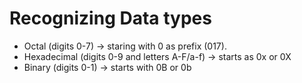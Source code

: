 # Recognizing Data types
- Octal (digits 0-7) -> staring with 0 as prefix (017).
- Hexadecimal (digits 0-9 and letters A-F/a-f) -> starts as 0x or 0X
- Binary (digits 0-1) -> starts with 0B or 0b
